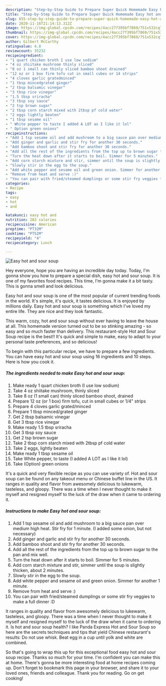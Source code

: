 ```yaml
---
description: "Step-by-Step Guide to Prepare Super Quick Homemade Easy hot and sour soup"
title: "Step-by-Step Guide to Prepare Super Quick Homemade Easy hot and sour soup"
slug: 655-step-by-step-guide-to-prepare-super-quick-homemade-easy-hot-and-sour-soup
date: 2020-11-16T21:14:13.312Z
image: https://img-global.cpcdn.com/recipes/4acc27f395bf7869/751x532cq70/easy-hot-and-sour-soup-recipe-main-photo.jpg
thumbnail: https://img-global.cpcdn.com/recipes/4acc27f395bf7869/751x532cq70/easy-hot-and-sour-soup-recipe-main-photo.jpg
cover: https://img-global.cpcdn.com/recipes/4acc27f395bf7869/751x532cq70/easy-hot-and-sour-soup-recipe-main-photo.jpg
author: Gilbert McCarthy
ratingvalue: 4.8
reviewcount: 35232
recipeingredient:
- "1 quart chicken broth I use low sodium"
- "4 oz shiitake mushroom thinly sliced"
- "8 oz 1 small can thinly sliced bamboo shoot drained"
- "12 oz or 1 box firm tofu cut in small cubes or 14 strips"
- "4 cloves garlic gratedminced"
- "1 tbsp mincedgrated ginger"
- "2 tbsp balsamic vinegar"
- "3 tbsp rice vinegar"
- "1.5 tbsp sriracha"
- "3 tbsp soy sauce"
- "2 tsp brown sugar"
- "2 tbsp corn starch mixed with 2tbsp pf cold water"
- "2 eggs lightly beaten"
- "1 tbsp sesame oil"
- " White pepper to taste I added A LOT as I like it lol"
- " Option green onions"
recipeinstructions:
- "Add 1 tsp sesame oil and add mushroom to a big sauce pan over medium high heat. Stir fry for 1 minute. (I added some onion, but not necessary)"
- "Add ginger and garlic and stir fry for another 30 seconds."
- "Add bamboo shoot and stir fry for another 30 seconds."
- "Add all the rest of the ingredients from the top up to brown sugar to the pan and mix well."
- "Turn the heat down after it starts to boil. Simmer for 5 minutes."
- "Add corn starch mixture and stir, simmer until the soup is slightly thicken, about 2 minutes."
- "Slowly stir in the egg to the soup."
- "Add white pepper and sesame oil and green onion. Simmer for another 1 minute."
- "Remove from heat and serve :)"
- "You can pair with fried/steamed dumplings or some stir fry veggies to make a full dinner :D"
categories:
- Recipe
tags:
- easy
- hot
- and

katakunci: easy hot and 
nutrition: 283 calories
recipecuisine: American
preptime: "PT32M"
cooktime: "PT52M"
recipeyield: "4"
recipecategory: Lunch

---
```



![Easy hot and sour soup](https://img-global.cpcdn.com/recipes/4acc27f395bf7869/751x532cq70/easy-hot-and-sour-soup-recipe-main-photo.jpg)

Hey everyone, hope you are having an incredible day today. Today, I'm gonna show you how to prepare a special dish, easy hot and sour soup. It is one of my favorites food recipes. This time, I'm gonna make it a bit tasty. This is gonna smell and look delicious.

Easy hot and sour soup is one of the most popular of current trending foods in the world. It's simple, it's quick, it tastes delicious. It is enjoyed by millions daily. Easy hot and sour soup is something which I've loved my entire life. They are nice and they look fantastic.

This warm, cozy, hot and sour soup without ever having to leave the house at all. This homemade version turned out to be so stinking amazing - so easy and so much faster than delivery. This restaurant-style Hot and Sour Soup recipe is the best!! It&#39;s quick and simple to make, easy to adapt to your personal taste preferences, and so delicious!


To begin with this particular recipe, we have to prepare a few ingredients. You can have easy hot and sour soup using 16 ingredients and 10 steps. Here is how you cook it.

<!--inarticleads1-->

##### The ingredients needed to make Easy hot and sour soup:

1. Make ready 1 quart chicken broth (I use low sodium)
1. Take 4 oz shiitake mushroom, thinly sliced
1. Take 8 oz (1 small can) thinly sliced bamboo shoot, drained
1. Prepare 12 oz (or 1 box) firm tofu, cut in small cubes or 1/4&#34; strips
1. Prepare 4 cloves garlic grated/minced
1. Prepare 1 tbsp minced/grated ginger
1. Get 2 tbsp balsamic vinegar
1. Get 3 tbsp rice vinegar
1. Make ready 1.5 tbsp sriracha
1. Get 3 tbsp soy sauce
1. Get 2 tsp brown sugar
1. Take 2 tbsp corn starch mixed with 2tbsp pf cold water
1. Take 2 eggs, lightly beaten
1. Make ready 1 tbsp sesame oil
1. Take  White pepper, to taste (I added A LOT as I like it lol)
1. Take  (Option) green onions


It&#39;s a quick and very flexible recipe as you can use variety of. Hot and sour soup can be found on any takeout menu or Chinese buffet line in the US. It ranges in quality and flavor from awesomely delicious to lukewarm, tasteless, and gloopy. There was a time when I never thought to make it myself and resigned myself to the luck of the draw when it came to ordering it. 

<!--inarticleads2-->

##### Instructions to make Easy hot and sour soup:

1. Add 1 tsp sesame oil and add mushroom to a big sauce pan over medium high heat. Stir fry for 1 minute. (I added some onion, but not necessary)
1. Add ginger and garlic and stir fry for another 30 seconds.
1. Add bamboo shoot and stir fry for another 30 seconds.
1. Add all the rest of the ingredients from the top up to brown sugar to the pan and mix well.
1. Turn the heat down after it starts to boil. Simmer for 5 minutes.
1. Add corn starch mixture and stir, simmer until the soup is slightly thicken, about 2 minutes.
1. Slowly stir in the egg to the soup.
1. Add white pepper and sesame oil and green onion. Simmer for another 1 minute.
1. Remove from heat and serve :)
1. You can pair with fried/steamed dumplings or some stir fry veggies to make a full dinner :D


It ranges in quality and flavor from awesomely delicious to lukewarm, tasteless, and gloopy. There was a time when I never thought to make it myself and resigned myself to the luck of the draw when it came to ordering it. Is hot and sour soup health? I like Panda Express Hot and Sour Soup so here are the secrets techniques and tips that yield Chinese restaurant&#39;s results: Do not use whisk. Beat egg in a cup until yolk and white are combined. 

So that's going to wrap this up for this exceptional food easy hot and sour soup recipe. Thanks so much for your time. I'm confident you can make this at home. There's gonna be more interesting food at home recipes coming up. Don't forget to bookmark this page in your browser, and share it to your loved ones, friends and colleague. Thank you for reading. Go on get cooking!
